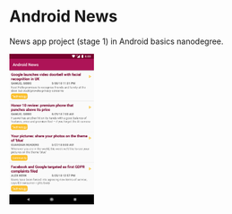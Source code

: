 # Android News
News app project (stage 1) in Android basics nanodegree.

<img src="https://github.com/amaliaman/AndroidNews/blob/master/screenshots/screenshot1.png" width="30%" height="30%">
